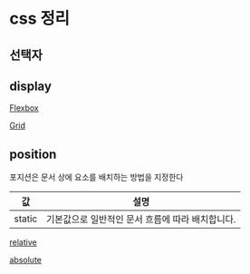 # css 정리

## 선택자

## display

[Flexbox](./flexbox)

[Grid](./grid)

## position

포지션은 문서 상에 요소를 배치하는 방법을 지정한다

값|설명
--|--
static|기본값으로 일반적인 문서 흐름에 따라 배치합니다.

[relative](./relative)

[absolute](./absolute)
